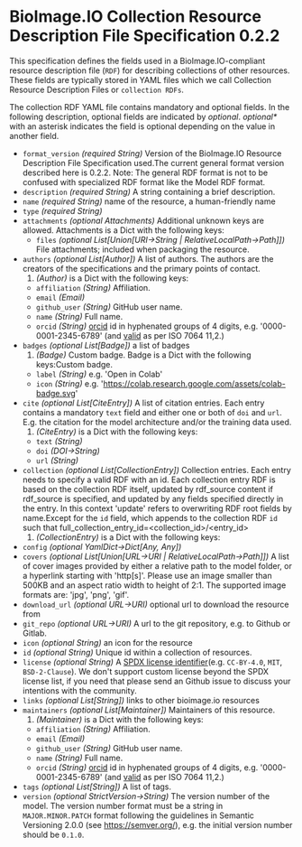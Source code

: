 # BioImage.IO Collection Resource Description File Specification 0.2.2
This specification defines the fields used in a BioImage.IO-compliant resource description file (`RDF`) for describing collections of other resources.
These fields are typically stored in YAML files which we call Collection Resource Description Files or `collection RDFs`.

The collection RDF YAML file contains mandatory and optional fields. In the following description, optional fields are indicated by _optional_.
_optional*_ with an asterisk indicates the field is optional depending on the value in another field.

* <a id="format_version"></a>`format_version` _(required String)_ Version of the BioImage.IO Resource Description File Specification used.The current general format version described here is 0.2.2. Note: The general RDF format is not to be confused with specialized RDF format like the Model RDF format.
* <a id="description"></a>`description` _(required String)_ A string containing a brief description.
* <a id="name"></a>`name` _(required String)_ name of the resource, a human-friendly name
* <a id="type"></a>`type` _(required String)_ 
* <a id="attachments"></a>`attachments` _(optional Attachments)_ Additional unknown keys are allowed. Attachments is a Dict with the following keys:
  * <a id="attachments:files"></a>`files` _(optional List\[Union\[URI→String | RelativeLocalPath→Path\]\])_ File attachments; included when packaging the resource.
* <a id="authors"></a>`authors` _(optional List\[Author\])_ A list of authors. The authors are the creators of the specifications and the primary points of contact.
  1. _(Author)_   is a Dict with the following keys:
  * <a id="authors:affiliation"></a>`affiliation` _(String)_ Affiliation.
  * <a id="authors:email"></a>`email` _(Email)_ 
  * <a id="authors:github_user"></a>`github_user` _(String)_ GitHub user name.
  * <a id="authors:name"></a>`name` _(String)_ Full name.
  * <a id="authors:orcid"></a>`orcid` _(String)_ [orcid](https://support.orcid.org/hc/en-us/sections/360001495313-What-is-ORCID) id in hyphenated groups of 4 digits, e.g. '0000-0001-2345-6789' (and [valid](https://support.orcid.org/hc/en-us/articles/360006897674-Structure-of-the-ORCID-Identifier) as per ISO 7064 11,2.)
* <a id="badges"></a>`badges` _(optional List\[Badge\])_ a list of badges
  1. _(Badge)_ Custom badge. Badge is a Dict with the following keys:Custom badge.
  * <a id="badges:label"></a>`label` _(String)_ e.g. 'Open in Colab'
  * <a id="badges:icon"></a>`icon` _(String)_ e.g. 'https://colab.research.google.com/assets/colab-badge.svg'
* <a id="cite"></a>`cite` _(optional List\[CiteEntry\])_ A list of citation entries.
Each entry contains a mandatory `text` field and either one or both of `doi` and `url`.
E.g. the citation for the model architecture and/or the training data used.
  1. _(CiteEntry)_   is a Dict with the following keys:
  * <a id="cite:text"></a>`text` _(String)_ 
  * <a id="cite:doi"></a>`doi` _(DOI→String)_ 
  * <a id="cite:url"></a>`url` _(String)_ 
* <a id="collection"></a>`collection` _(optional List\[CollectionEntry\])_ Collection entries. Each entry needs to specify a valid RDF with an id. Each collection entry RDF is based on the collection RDF itself, updated by rdf_source content if rdf_source is specified, and updated by any fields specified directly in the entry. In this context 'update' refers to overwriting RDF root fields by name.Except for the `id` field, which appends to the collection RDF `id` such that full_collection_entry_id=<collection_id>/<entry_id>
  1. _(CollectionEntry)_   is a Dict with the following keys:
* <a id="config"></a>`config` _(optional YamlDict→Dict\[Any, Any\])_ 
* <a id="covers"></a>`covers` _(optional List\[Union\[URL→URI | RelativeLocalPath→Path\]\])_ A list of cover images provided by either a relative path to the model folder, or a hyperlink starting with 'http[s]'. Please use an image smaller than 500KB and an aspect ratio width to height of 2:1. The supported image formats are: 'jpg', 'png', 'gif'.
* <a id="download_url"></a>`download_url` _(optional URL→URI)_ optional url to download the resource from
* <a id="git_repo"></a>`git_repo` _(optional URL→URI)_ A url to the git repository, e.g. to Github or Gitlab.
* <a id="icon"></a>`icon` _(optional String)_ an icon for the resource
* <a id="id"></a>`id` _(optional String)_ Unique id within a collection of resources.
* <a id="license"></a>`license` _(optional String)_ A [SPDX license identifier](https://spdx.org/licenses/)(e.g. `CC-BY-4.0`, `MIT`, `BSD-2-Clause`). We don't support custom license beyond the SPDX license list, if you need that please send an Github issue to discuss your intentions with the community.
* <a id="links"></a>`links` _(optional List\[String\])_ links to other bioimage.io resources
* <a id="maintainers"></a>`maintainers` _(optional List\[Maintainer\])_ Maintainers of this resource.
  1. _(Maintainer)_   is a Dict with the following keys:
  * <a id="maintainers:affiliation"></a>`affiliation` _(String)_ Affiliation.
  * <a id="maintainers:email"></a>`email` _(Email)_ 
  * <a id="maintainers:github_user"></a>`github_user` _(String)_ GitHub user name.
  * <a id="maintainers:name"></a>`name` _(String)_ Full name.
  * <a id="maintainers:orcid"></a>`orcid` _(String)_ [orcid](https://support.orcid.org/hc/en-us/sections/360001495313-What-is-ORCID) id in hyphenated groups of 4 digits, e.g. '0000-0001-2345-6789' (and [valid](https://support.orcid.org/hc/en-us/articles/360006897674-Structure-of-the-ORCID-Identifier) as per ISO 7064 11,2.)
* <a id="tags"></a>`tags` _(optional List\[String\])_ A list of tags.
* <a id="version"></a>`version` _(optional StrictVersion→String)_ The version number of the model. The version number format must be a string in `MAJOR.MINOR.PATCH` format following the guidelines in Semantic Versioning 2.0.0 (see https://semver.org/), e.g. the initial version number should be `0.1.0`.
